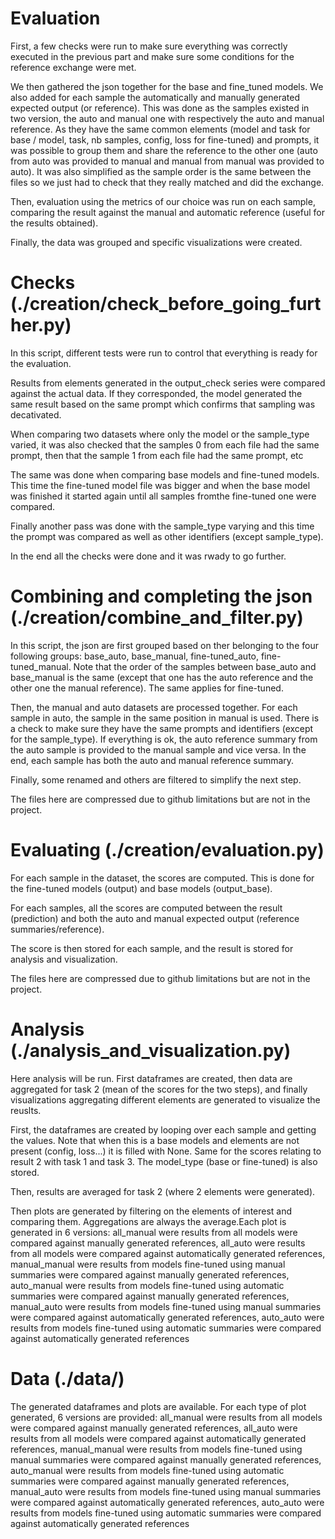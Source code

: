 Evaluation
==========
First, a few checks were run to make sure everything was correctly executed in the previous part and make sure some conditions for the reference exchange were met.

We then gathered the json together for the base and fine_tuned models. We also added for each sample the automatically and manually generated expected output (or reference). This was done as the samples existed in two version, the auto and manual one with respectively the auto and manual reference. As they have the same common elements (model and task for base / model, task, nb samples, config, loss for fine-tuned) and prompts, it was possible to group them and share the reference to the other one (auto from auto was provided to manual and manual from manual was provided to auto). It was also simplified as the sample order is the same between the files so we just had to check that they really matched and did the exchange.

Then, evaluation using the metrics of our choice was run on each sample, comparing the result against the manual and automatic reference (useful for the results obtained).

Finally, the data was grouped and specific visualizations were created.

# Checks (./creation/check_before_going_further.py)

In this script, different tests were run to control that everything is ready for the evaluation.

Results from elements generated in the output_check series were compared against the actual data. If they corresponded, the model generated the same result based on the same prompt which confirms that sampling was decativated.

When comparing two datasets where only the model or the sample_type varied, it was also checked that the samples 0 from each file had the same prompt, then that the sample 1 from each file had the same prompt, etc

The same was done when comparing base models and fine-tuned models. This time the fine-tuned model file was bigger and when the base model was finished it started again until all samples fromthe fine-tuned one were compared.

Finally another pass was done with the sample_type varying and this time the prompt was compared as well as other identifiers (except sample_type).

In the end all the checks were done and it was rwady to go further.

# Combining and completing the json (./creation/combine_and_filter.py)

In this script, the json are first grouped based on ther belonging to the four following groups: base_auto, base_manual, fine-tuned_auto, fine-tuned_manual. Note that the order of the samples between base_auto and base_manual is the same (except that one has the auto reference and the other one the manual reference). The same applies for fine-tuned.

Then, the manual and auto datasets are processed together. For each sample in auto, the sample in the same position in manual is used. There is a check to make sure they have the same prompts and identifiers (except for the sample_type). If everything is ok, the auto reference summary from the auto sample is provided to the manual sample and vice versa. In the end, each sample has both the auto and manual reference summary.

Finally, some renamed and others are filtered to simplify the next step.

The files here are compressed due to github limitations but are not in the project.

# Evaluating (./creation/evaluation.py)

For each sample in the dataset, the scores are computed. This is done for the fine-tuned models (output) and base models (output_base).

For each samples, all the scores are computed between the result (prediction) and both the auto and manual expected output (reference summaries/reference).

The score is then stored for each sample, and the result is stored for analysis and visualization.

The files here are compressed due to github limitations but are not in the project.

# Analysis (./analysis_and_visualization.py)

Here analysis will be run. First dataframes are created, then data are aggregated for task 2 (mean of the scores for the two steps), and finally visualizations aggregating different elements are generated to visualize the reuslts.

First, the dataframes are created by looping over each sample and getting the values. Note that when this is a base models and elements are not present (config, loss...) it is filled with None. Same for the scores relating to result 2 with task 1 and task 3. The model_type (base or fine-tuned) is also stored.

Then, results are averaged for task 2 (where 2 elements were generated).

Then plots are generated by filtering on the elements of interest and comparing them. Aggregations are always the average.Each plot is generated in 6 versions: all_manual were results from all models were compared against manually generated references, all_auto were results from all models were compared against automatically generated references, manual_manual were results from models fine-tuned using manual summaries were compared against manually generated references, auto_manual were results from models fine-tuned using automatic summaries were compared against manually generated references, manual_auto were results from models fine-tuned using manual summaries were compared against automatically generated references, auto_auto were results from models fine-tuned using automatic summaries were compared against automatically generated references

# Data (./data/)

The generated dataframes and plots are available. For each type of plot generated, 6 versions are provided: all_manual were results from all models were compared against manually generated references, all_auto were results from all models were compared against automatically generated references, manual_manual were results from models fine-tuned using manual summaries were compared against manually generated references, auto_manual were results from models fine-tuned using automatic summaries were compared against manually generated references, manual_auto were results from models fine-tuned using manual summaries were compared against automatically generated references, auto_auto were results from models fine-tuned using automatic summaries were compared against automatically generated references

